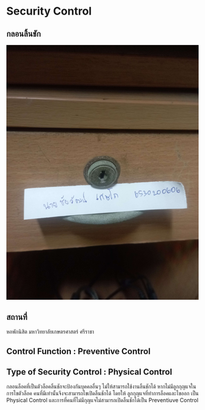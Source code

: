 # Security Control
## กลอนลิ้นชัก
![alt text](img/Security-Control.jpg)

## สถานที่
  หอพักนิสิต มหาวิทยาลัยเกษตรศาสตร์ ศรีราชา
## Control Function : Preventive Control
## Type of Security Control : Physical Control
  กลอนล็อคที่เป็นตัวล็อคลิ้นชักจะป้องกันบุคคลอื่นๆ ไม่ให้สามารถใช้งานลิ้นชักได้ หากไม่มีลูกกุญแจในการไขตัวล็อค คนที่มีเท่านั้นจึงจะสามารถไขเปิดลิ้นชักได้
โดยให้ ลูกกุญแจที่ทำการล็อคและไขออก เป็น Physical Control และการที่คนที่ไม่มีกุญแจไม่สามารถเปิดลิ้นชักได้เป็น Preventiuve Control
